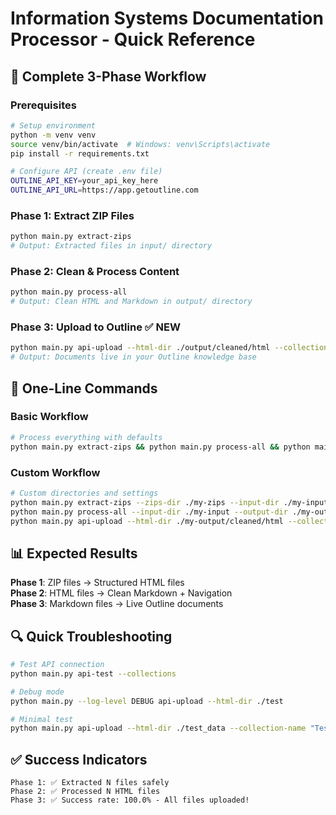 # Information Systems Documentation Processor - Quick Reference

## 🚀 Complete 3-Phase Workflow

### Prerequisites
```bash
# Setup environment
python -m venv venv
source venv/bin/activate  # Windows: venv\Scripts\activate
pip install -r requirements.txt

# Configure API (create .env file)
OUTLINE_API_KEY=your_api_key_here
OUTLINE_API_URL=https://app.getoutline.com
```

### Phase 1: Extract ZIP Files
```bash
python main.py extract-zips
# Output: Extracted files in input/ directory
```

### Phase 2: Clean & Process Content  
```bash
python main.py process-all
# Output: Clean HTML and Markdown in output/ directory
```

### Phase 3: Upload to Outline ✅ NEW
```bash
python main.py api-upload --html-dir ./output/cleaned/html --collection-name "My Docs"
# Output: Documents live in your Outline knowledge base
```

## 🎯 One-Line Commands

### Basic Workflow
```bash
# Process everything with defaults
python main.py extract-zips && python main.py process-all && python main.py api-upload --html-dir ./output/cleaned/html
```

### Custom Workflow
```bash  
# Custom directories and settings
python main.py extract-zips --zips-dir ./my-zips --input-dir ./my-input && \
python main.py process-all --input-dir ./my-input --output-dir ./my-output && \
python main.py api-upload --html-dir ./my-output/cleaned/html --collection-name "Custom Collection"
```

## 📊 Expected Results

**Phase 1**: ZIP files → Structured HTML files  
**Phase 2**: HTML files → Clean Markdown + Navigation  
**Phase 3**: Markdown files → Live Outline documents  

## 🔍 Quick Troubleshooting

```bash
# Test API connection
python main.py api-test --collections

# Debug mode
python main.py --log-level DEBUG api-upload --html-dir ./test

# Minimal test
python main.py api-upload --html-dir ./test_data --collection-name "Test"
```

## ✅ Success Indicators

```
Phase 1: ✅ Extracted N files safely
Phase 2: ✅ Processed N HTML files  
Phase 3: ✅ Success rate: 100.0% - All files uploaded!
```